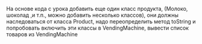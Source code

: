 На основе кода с урока добавить еще один класс продукта, 
(Молоко, шоколад ,и т.п., можно добавить несколько классов), 
они должны наследоваться от класса Product, надо переопределить 
метод toString и попробовать включить эти классы в VendingMachine, 
вывести список товаров из VendingMachine